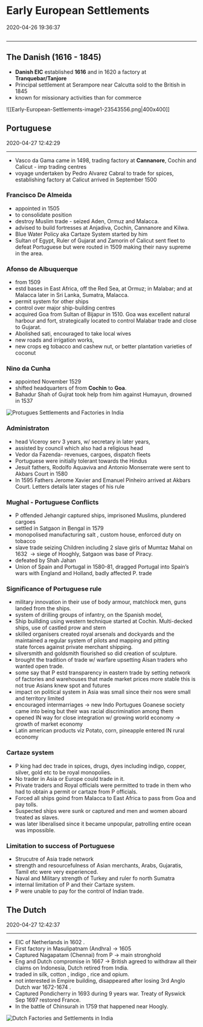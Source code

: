 # Early European Settlements
2020-04-26 19:36:37
```toc
```
---

## The Danish (1616 - 1845)
-   **Danish EIC** established **1616** and in 1620 a factory at **Tranquebar/Tanjore**
-   Principal settlement at Serampore near Calcutta sold to the British in 1845
-   known for missionary activities than for commerce

![[Early-European-Settlements-image1-23543556.png|400x400]]
 

 

##  Portuguese
2020-04-27 12:42:29
            
---

-   Vasco da Gama came in 1498, trading factory at **Cannanore**, Cochin and Calicut - imp trading centres
-   voyage undertaken by Pedro Alvarez Cabral to trade for spices, establishing factory at Calicut arrived in September 1500

### **Francisco De Almeida** 
- appointed in 1505
-   to consolidate position
-   destroy Muslim trade - seized Aden, Ormuz and Malacca.
-   advised to build fortresses at Anjadiva, Cochin, Cannanore and Kilwa.
-   Blue Water Policy aka Cartaze System started by him
- Sultan of Egypt, Ruler of Gujarat and Zamorin of Calicut sent fleet to defeat Portuguese but were routed in 1509 making their navy supreme in the area.

### **Afonso de Albuquerque** 
- from 1509
-  estd bases in East Africa, off the Red Sea, at Ormuz; in Malabar; and at Malacca later in Sri Lanka, Sumatra, Malacca.
-   permit system for other ships
-   control over major ship-building centres
-   acquired Goa from Sultan of Bijapur in 1510. Goa was excellent natural harbour and fort, strategically located to control Malabar trade and close to Gujarat.
-   Abolished sati, encouraged to take local wives
-   new roads and irrigation works,
-   new crops eg tobacco and cashew nut, or better plantation varieties of coconut

### **Nino da Cunha** 
- appointed November 1529
-   shifted headquarters of from **Cochin** to **Goa**.
-   Bahadur Shah of Gujrat took help from him against Humayun, drowned in 1537


![Protugues Settlements and Factories in India](Portuguese-image1-23543948.png)


   
### Administraton 
-   head Viceroy serv 3 years, w/ secretary in later years,
- assisted by council which also had a religious head 
-   Vedor da Fazenda- revenues, cargoes, dispatch fleets
-   Portuguese were initially tolerant towards the Hindus
-   Jesuit fathers, Rodolfo Aquaviva and Antonio Monserrate were sent to Akbars Court in 1580
-   In 1595 Fathers Jerome Xavier and Emanuel Pinheiro arrived at Akbars Court. Letters details later stages of his rule

### Mughal - Portuguese Conflicts
-   P offended Jehangir captured ships, imprisoned Muslims, plundered cargoes
-   settled in Satgaon in Bengal in 1579
-   monopolised manufacturing salt , custom house, enforced duty on tobacco 
-   slave trade seizing Children including 2 slave girls of Mumtaz Mahal on 1632  -> siege of Hooghly, Satgaon was base of Piracy.
-   defeated by Shah Jahan
-   Union of Spain and Portugal in 1580\-81, dragged Portugal into Spain’s wars with England and Holland, badly affected P. trade

### Significance of Portuguese rule
-   military innovation in their use of body armour, matchlock men, guns landed from the ships. 
-   system of drilling groups of infantry, on the Spanish model,
-   Ship buillding using western technique started at Cochin. Multi-decked ships, use of castled prow and stern 
-   skilled organisers created royal arsenals and dockyards and the maintained a regular system of pilots and mapping and pitting state forces against private merchant shipping. 
-   silversmith and goldsmith flourished so did creation of sculpture.
- brought the tradition of trade w/ warfare upsetting Aisan traders who wanted open trade.
- some say that P estd transparency in eastern trade by setting network of factories and warehouses that made market prices more stable this is not true Asians knew spot and futures 
- impact on political system in Asia was small since their nos were small and territory limited
- encouraged intermarriages -> new Indo Portugues Goanese society came into being but their was racial discrimination among them
- opened IN way for close integration w/ growing world economy -> growth of market economy
- Latin american products viz Potato, corn, pineapple entered IN rural economy

### Cartaze system
- P king had dec trade in spices, drugs, dyes including indigo, copper, silver, gold etc to be royal monopolies.
- No trader in Asia or Europe could trade in it. 
- Private traders and Royal officials were permitted to trade in them who had to obtain a permit or cartaze from P officials.
- Forced all ships goind from Malacca to East Africa to pass from Goa and pay tolls.
- Suspected ships were sunk or captured and men and women aboard treated as slaves.
- was later liberalised since it became unpopular, patrolling entire ocean was impossible.

### Limitation to success of Portuguese
- Strucutre of Asia trade network
- strength and resourcefulness of Asian merchants, Arabs, Gujaratis, Tamil etc were very experienced.
- Naval and Military strength of Turkey and ruler fo north Sumatra
- internal limitation of P and their Cartaze system.
- P were unable to pay for the control of Indian trade.


## The Dutch
2020-04-27 12:42:37
            
---
-   EIC of Netherlands in 1602 .
-   First factory in Masulipatnam (Andhra) -> 1605
-   Captured Nagapatam (Chennai) from P -> main stronghold
-   Eng and Dutch compromise in 1667 -> British agreed to withdraw all their claims on Indonesia, Dutch retired from India. 
-   traded in silk, cotton , indigo , rice and opium. 
-   not interested in Empire building, disappeared after losing 3rd Anglo Dutch war 1672-1674 .
-   Captured Pondicherry in 1693 during 9 years war. Treaty of Ryswick Sep 1697 restored France.
- In the battle of Chinsurah in 1759 that happened near Hoogly. 


![Dutch Factories and Settlements in India](The-Dutch-image1-23544311.png)



